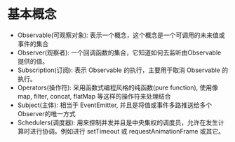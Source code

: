 # 基本概念

- Observable(可观察对象): 表示一个概念，这个概念是一个可调用的未来值或事件的集合
- Observer(观察者): 一个回调函数的集合，它知道如何去监听由Observable 提供的值。
- Subscription(订阅): 表示 Observable 的执行，主要用于取消 Observable 的执行。
- Operators(操作符): 采用函数式编程风格的纯函数(pure function), 使用像 map, filter, concat, flatMap 等这样的操作符来处理结合
- Subject(主体): 相当于 EventEmitter, 并且是将值或事件多路推送给多个Observer的唯一方式
- Schedulers(调度器): 用来控制并发并且是中央集权的调度员，允许在发生计算时进行协调。例如进行 setTimeout 或 requestAnimationFrame 或其它。

